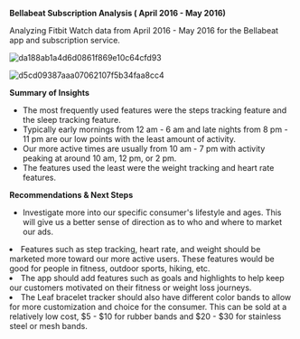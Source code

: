 <p><b>Bellabeat Subscription Analysis ( April 2016 - May 2016)</b></p>

<p>Analyzing Fitbit Watch data from April 2016 - May 2016 for the Bellabeat app and subscription service.</p>

![da188ab1a4d6d0861f869e10c64cfd93](https://github.com/user-attachments/assets/56f5099e-974b-4325-b666-5b3bae36b02d) 

![d5cd09387aaa07062107f5b34faa8cc4](https://github.com/user-attachments/assets/2cfb02b2-bf7f-4a1c-937d-7d3eca0e060b)

<p><b>Summary of Insights</b></p>


<ul><li>The most frequently used features were the steps tracking feature and the sleep tracking feature.</li>
<li>Typically early mornings from 12 am - 6 am and late nights from 8 pm - 11 pm are our low points with the least amount of activity.</li>
<li>Our more active times are usually from 10 am - 7 pm with activity peaking at around 10 am, 12 pm, or 2 pm.</li>
<li>The features used the least were the weight tracking and heart rate features.</li></ul>
<p><b>Recommendations & Next Steps</b></p>

<ul><li>Investigate more into our specific consumer's lifestyle and ages. This will give us a better sense of direction as to who and where to market our ads.</li></ul>
<li>Features such as step tracking, heart rate, and weight should be marketed more toward our more active users. These features would be good for people in fitness, outdoor sports, hiking, etc.</li></ul>
<li>The app should add features such as goals and highlights to help keep our customers motivated on their fitness or weight loss journeys.</li></ul>
<li>The Leaf bracelet tracker should also have different color bands to allow for more customization and choice for the consumer. This can be sold at a relatively low cost, $5 - $10 for rubber bands and $20 - $30 for stainless steel or mesh bands.</li></ul>
  

